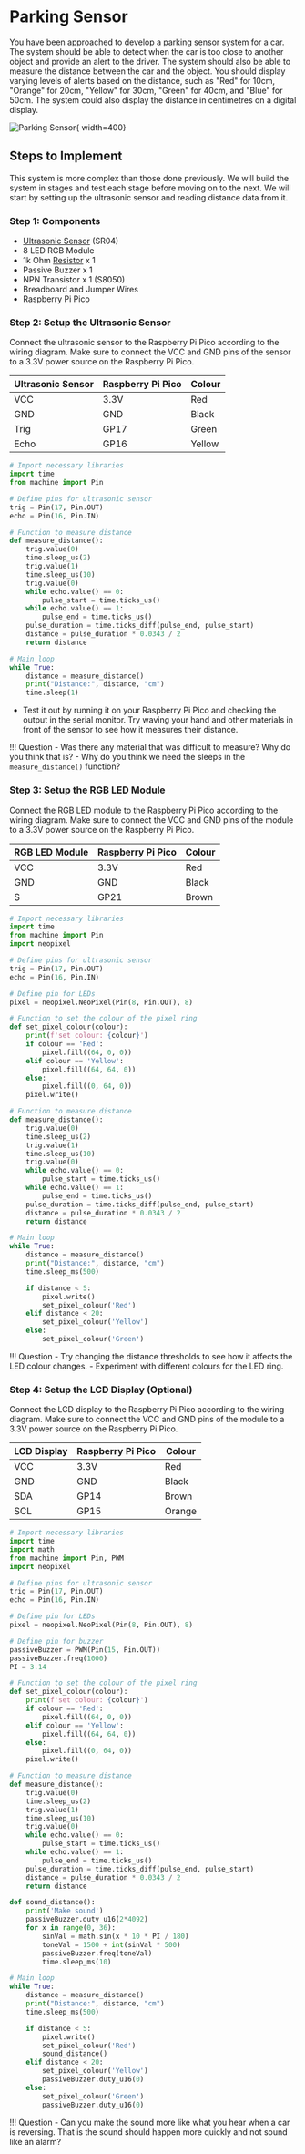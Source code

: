 # Parking Sensor

You have been approached to develop a parking sensor system for a car. The system should be able to detect when the car is too close to another object and provide an alert to the driver. The system should also be able to measure the distance between the car and the object. You should display varying levels of alerts based on the distance, such as "Red" for 10cm, "Orange" for 20cm, "Yellow" for 30cm, "Green" for 40cm, and "Blue" for 50cm. The system could also display the distance in centimetres on a digital display.

![Parking Sensor](./images/parking_sensor.jpg){ width=400}

## Steps to Implement
This system is more complex than those done previously. We will build the system in stages and test each stage before moving on to the next. We will start by setting up the ultrasonic sensor and reading distance data from it.

### Step 1: Components
- [Ultrasonic Sensor](../index.md#ultrasonic-sensors) (SR04)
- 8 LED RGB Module
- 1k Ohm [Resistor](../../electronics/index.md#resistors) x 1
- Passive Buzzer x 1
- NPN Transistor x 1 (S8050)
- Breadboard and Jumper Wires
- Raspberry Pi Pico

### Step 2: Setup the Ultrasonic Sensor
Connect the ultrasonic sensor to the Raspberry Pi Pico according to the wiring diagram. Make sure to connect the VCC and GND pins of the sensor to a 3.3V power source on the Raspberry Pi Pico.

| Ultrasonic Sensor | Raspberry Pi Pico | Colour |
|------------------|-------------------| ---|
| VCC              | 3.3V              | Red |
| GND              | GND               | Black |
| Trig             | GP17              | Green |
| Echo             | GP16              | Yellow |

```python
# Import necessary libraries
import time
from machine import Pin

# Define pins for ultrasonic sensor
trig = Pin(17, Pin.OUT)
echo = Pin(16, Pin.IN)

# Function to measure distance
def measure_distance():
    trig.value(0)
    time.sleep_us(2)
    trig.value(1)
    time.sleep_us(10)
    trig.value(0)
    while echo.value() == 0:
        pulse_start = time.ticks_us()
    while echo.value() == 1:
        pulse_end = time.ticks_us()
    pulse_duration = time.ticks_diff(pulse_end, pulse_start)
    distance = pulse_duration * 0.0343 / 2
    return distance

# Main loop
while True:
    distance = measure_distance()
    print("Distance:", distance, "cm")
    time.sleep(1)
```

- Test it out by running it on your Raspberry Pi Pico and checking the output in the serial monitor. Try waving your hand and other materials in front of the sensor to see how it measures their distance. 

!!! Question
    - Was there any material that was difficult to measure? Why do you think that is?
    - Why do you think we need the sleeps in the `measure_distance()` function?


### Step 3: Setup the RGB LED Module
Connect the RGB LED module to the Raspberry Pi Pico according to the wiring diagram. Make sure to connect the VCC and GND pins of the module to a 3.3V power source on the Raspberry Pi Pico.

| RGB LED Module | Raspberry Pi Pico | Colour |
|----------------|-------------------| ---|
| VCC              | 3.3V              | Red |
| GND              | GND               | Black |
| S                | GP21              | Brown |


```python
# Import necessary libraries
import time
from machine import Pin
import neopixel

# Define pins for ultrasonic sensor
trig = Pin(17, Pin.OUT)
echo = Pin(16, Pin.IN)

# Define pin for LEDs
pixel = neopixel.NeoPixel(Pin(8, Pin.OUT), 8)

# Function to set the colour of the pixel ring
def set_pixel_colour(colour):
    print(f'set colour: {colour}')
    if colour == 'Red': 
        pixel.fill((64, 0, 0))
    elif colour == 'Yellow': 
        pixel.fill((64, 64, 0))
    else: 
        pixel.fill((0, 64, 0))
    pixel.write()

# Function to measure distance
def measure_distance():
    trig.value(0)
    time.sleep_us(2)
    trig.value(1)
    time.sleep_us(10)
    trig.value(0)
    while echo.value() == 0:
        pulse_start = time.ticks_us()
    while echo.value() == 1:
        pulse_end = time.ticks_us()
    pulse_duration = time.ticks_diff(pulse_end, pulse_start)
    distance = pulse_duration * 0.0343 / 2
    return distance

# Main loop
while True:
    distance = measure_distance()
    print("Distance:", distance, "cm")
    time.sleep_ms(500)

    if distance < 5:
        pixel.write()
        set_pixel_colour('Red')
    elif distance < 20:
        set_pixel_colour('Yellow')
    else:
        set_pixel_colour('Green')
```

!!! Question
    - Try changing the distance thresholds to see how it affects the LED colour changes.
    - Experiment with different colours for the LED ring.


### Step 4: Setup the LCD Display (Optional)
Connect the LCD display to the Raspberry Pi Pico according to the wiring diagram. Make sure to connect the VCC and GND pins of the module to a 3.3V power source on the Raspberry Pi Pico.

| LCD Display | Raspberry Pi Pico | Colour |
|-------------|-------------------| ---|
| VCC         | 3.3V              | Red |
| GND         | GND               | Black |
| SDA         | GP14              | Brown |
| SCL         | GP15              | Orange |

```python
# Import necessary libraries
import time
import math
from machine import Pin, PWM
import neopixel

# Define pins for ultrasonic sensor
trig = Pin(17, Pin.OUT)
echo = Pin(16, Pin.IN)

# Define pin for LEDs
pixel = neopixel.NeoPixel(Pin(8, Pin.OUT), 8)

# Define pin for buzzer
passiveBuzzer = PWM(Pin(15, Pin.OUT))
passiveBuzzer.freq(1000)
PI = 3.14

# Function to set the colour of the pixel ring
def set_pixel_colour(colour):
    print(f'set colour: {colour}')
    if colour == 'Red': 
        pixel.fill((64, 0, 0))
    elif colour == 'Yellow': 
        pixel.fill((64, 64, 0))
    else: 
        pixel.fill((0, 64, 0))
    pixel.write()

# Function to measure distance
def measure_distance():
    trig.value(0)
    time.sleep_us(2)
    trig.value(1)
    time.sleep_us(10)
    trig.value(0)
    while echo.value() == 0:
        pulse_start = time.ticks_us()
    while echo.value() == 1:
        pulse_end = time.ticks_us()
    pulse_duration = time.ticks_diff(pulse_end, pulse_start)
    distance = pulse_duration * 0.0343 / 2
    return distance

def sound_distance():
    print('Make sound')
    passiveBuzzer.duty_u16(2*4092)
    for x in range(0, 36):
        sinVal = math.sin(x * 10 * PI / 180)
        toneVal = 1500 + int(sinVal * 500)
        passiveBuzzer.freq(toneVal)
        time.sleep_ms(10)

# Main loop
while True:
    distance = measure_distance()
    print("Distance:", distance, "cm")
    time.sleep_ms(500)

    if distance < 5:
        pixel.write()
        set_pixel_colour('Red')
        sound_distance()
    elif distance < 20:
        set_pixel_colour('Yellow')
        passiveBuzzer.duty_u16(0)
    else:
        set_pixel_colour('Green')
        passiveBuzzer.duty_u16(0)
```

!!! Question
    - Can you make the sound more like what you hear when a car is reversing. That is the sound should happen more quickly and not sound like an alarm?